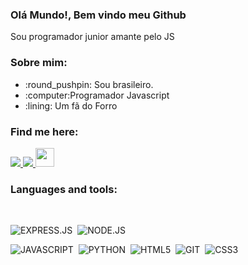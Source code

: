### Olá Mundo!, Bem vindo meu Github

<p>Sou programador junior amante pelo JS</p>

### Sobre mim:
  
  <ul>
    <li> :round_pushpin: Sou brasileiro.</li>
    <li> :computer:Programador Javascript</li>
    <li> :lining: Um fã do Forro</li>
  </ul>

### Find me here:

  <a href="https://www.linkedin.com/in/jadielson-santos-a973a920a/" alt="Linkedin">
    <img src="https://img.shields.io/badge/LinkedIn-0077B5?style=for-the-badge&logo=linkedin&logoColor=white" />
  </a>
  
  <a href="https://www.instagram.com/jadielson.244/" alt="Instagram">
    <img src="https://img.shields.io/badge/Instagram-E4405F?style=for-the-badge&logo=instagram&logoColor=white"/>
  </a>
  <a href="https://linktr.ee/Jadielson_Santos" alt="Linktree">
    <img src="https://img.icons8.com/color/452/linktree.png" height="30px" width="30px" />
  </a>

</br>

### Languages and tools:

</br>


![EXPRESS.JS](https://img.shields.io/badge/express.js%20-%23404d59.svg?&style=for-the-badge)&nbsp;
![NODE.JS](https://img.shields.io/badge/Node.js-43853D?style=for-the-badge&logo=node.js&logoColor=white)&nbsp;

![JAVASCRIPT](https://img.shields.io/badge/JavaScript-F7DF1E?style=for-the-badge&logo=javascript&logoColor=black)&nbsp;
![PYTHON](https://img.shields.io/badge/Python-3776AB?style=for-the-badge&logo=python&logoColor=white)&nbsp;
![HTML5](https://img.shields.io/badge/HTML5-E34F26?style=for-the-badge&logo=html5&logoColor=white)&nbsp;
![GIT](https://img.shields.io/badge/Git-F05032?style=for-the-badge&logo=git&logoColor=white)&nbsp;
![CSS3](https://img.shields.io/badge/CSS3-1572B6?style=for-the-badge&logo=css3&logoColor=white)&nbsp;

</br>
